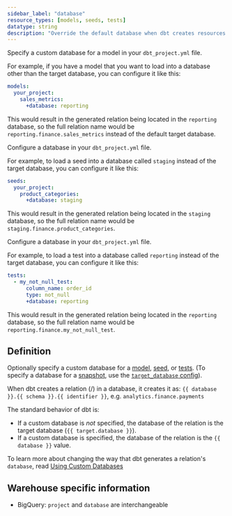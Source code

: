 ```yaml
---
sidebar_label: "database"
resource_types: [models, seeds, tests]
datatype: string
description: "Override the default database when dbt creates resources in your data platform."
---
```


<Tabs>
<TabItem value="model" label="Model">

Specify a custom database for a model in your `dbt_project.yml` file. 

For example, if you have a model that you want to load into a database other than the target database, you can configure it like this:

<File name='dbt_project.yml'>

```yml
models:
  your_project:
    sales_metrics:
      +database: reporting
```
</File>

This would result in the generated relation being located in the `reporting` database, so the full relation name would be `reporting.finance.sales_metrics` instead of the default target database.
</TabItem>

<TabItem value="seeds" label="Seeds">

Configure a database in your `dbt_project.yml` file. 

For example, to load a seed into a database called `staging` instead of the target database, you can configure it like this:

<File name='dbt_project.yml'>

```yml
seeds:
  your_project:
    product_categories:
      +database: staging
```

This would result in the generated relation being located in the `staging` database, so the full relation name would be `staging.finance.product_categories`.

</File>
</TabItem>

<TabItem value="test" label="Tests">

Configure a database in your `dbt_project.yml` file. 

For example, to load a test into a database called `reporting` instead of the target database, you can configure it like this:

<File name='dbt_project.yml'>

```yml
tests:
  - my_not_null_test:
      column_name: order_id
      type: not_null
      +database: reporting
```

This would result in the generated relation being located in the `reporting` database, so the full relation name would be `reporting.finance.my_not_null_test`.

</File>
</TabItem>
</Tabs>


## Definition

Optionally specify a custom database for a [model](/docs/build/sql-models), [seed](/docs/build/seeds), or [tests](/docs/build/tests). (To specify a database for a [snapshot](/docs/build/snapshots), use the [`target_database` config](/reference/resource-configs/target_database)).

When dbt creates a relation (<Term id="table" />/<Term id="view" />) in a database, it creates it as: `{{ database }}.{{ schema }}.{{ identifier }}`, e.g. `analytics.finance.payments`

The standard behavior of dbt is:
* If a custom database is _not_ specified, the database of the relation is the target database (`{{ target.database }}`).
* If a custom database is specified, the database of the relation is the `{{ database }}` value.

To learn more about changing the way that dbt generates a relation's `database`, read [Using Custom Databases](/docs/build/custom-databases)



## Warehouse specific information
* BigQuery: `project` and `database` are interchangeable

